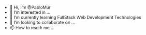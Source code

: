 - 👋 Hi, I’m @PabloMur
- 👀 I’m interested in ...
- 🌱 I’m currently learning FullStack Web Development Technologies
- 💞️ I’m looking to collaborate on ...
- 📫 How to reach me ...

<!---
PabloMur/PabloMur is a ✨ special ✨ repository because its `README.md` (this file) appears on your GitHub profile.
You can click the Preview link to take a look at your changes.
--->
